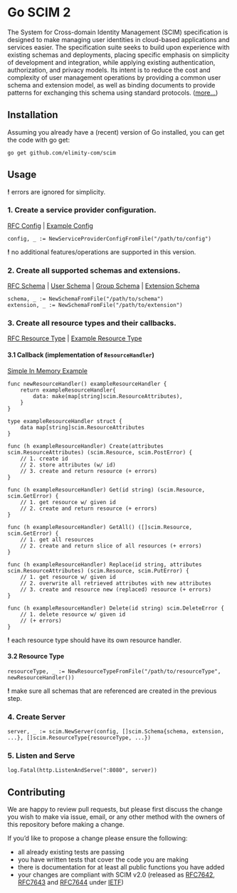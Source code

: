 # Go SCIM 2
The System for Cross-domain Identity Management (SCIM) specification is designed to make managing user identities in 
cloud-based applications and services easier. The specification suite seeks to build upon experience with existing 
schemas and deployments, placing specific emphasis on simplicity of development and integration, while applying 
existing authentication, authorization, and privacy models. Its intent is to reduce the cost and complexity of user 
management operations by providing a common user schema and extension model, as well as binding documents to provide 
patterns for exchanging this schema using standard protocols. ([more...](http://www.simplecloud.info/))

## Installation
Assuming you already have a (recent) version of Go installed, you can get the code with go get:
```
go get github.com/elimity-com/scim
```

## Usage
**!** errors are ignored for simplicity.
### 1. Create a service provider configuration.
[RFC Config](https://tools.ietf.org/html/rfc7643#section-5) |
[Example Config](https://tools.ietf.org/html/rfc7643#section-8.5)
```
config, _ := NewServiceProviderConfigFromFile("/path/to/config")
```
**!** no additional features/operations are supported in this version.

### 2. Create all supported schemas and extensions.
[RFC Schema](https://tools.ietf.org/html/rfc7643#section-2) |
[User Schema](https://tools.ietf.org/html/rfc7643#section-4.1) |
[Group Schema](https://tools.ietf.org/html/rfc7643#section-4.2) |
[Extension Schema](https://tools.ietf.org/html/rfc7643#section-4.3)
```
schema, _ := NewSchemaFromFile("/path/to/schema")
extension, _ := NewSchemaFromFile("/path/to/extension")
```

### 3. Create all resource types and their callbacks.
[RFC Resource Type](https://tools.ietf.org/html/rfc7643#section-6) |
[Example Resource Type](https://tools.ietf.org/html/rfc7643#section-8.6)

#### 3.1 Callback (implementation of `ResourceHandler`)
[Simple In Memory Example](resource_handler_test.go)
```
func newResourceHandler() exampleResourceHandler {
	return exampleResourceHandler{
		data: make(map[string]scim.ResourceAttributes),
	}
}

type exampleResourceHandler struct {
	data map[string]scim.ResourceAttributes
}

func (h exampleResourceHandler) Create(attributes scim.ResourceAttributes) (scim.Resource, scim.PostError) {
	// 1. create id
	// 2. store attributes (w/ id)
	// 3. create and return resource (+ errors)
}

func (h exampleResourceHandler) Get(id string) (scim.Resource, scim.GetError) {
	// 1. get resource w/ given id
	// 2. create and return resource (+ errors)
}

func (h exampleResourceHandler) GetAll() ([]scim.Resource, scim.GetError) {
	// 1. get all resources
	// 2. create and return slice of all resources (+ errors)
}

func (h exampleResourceHandler) Replace(id string, attributes scim.ResourceAttributes) (scim.Resource, scim.PutError) {
	// 1. get resource w/ given id
	// 2. overwrite all retrieved attributes with new attributes
	// 3. create and resource new (replaced) resource (+ errors)
}

func (h exampleResourceHandler) Delete(id string) scim.DeleteError {
	// 1. delete resource w/ given id
	// (+ errors)
}
```
**!** each resource type should have its own resource handler.

#### 3.2 Resource Type
```
resourceType, _ := NewResourceTypeFromFile("/path/to/resourceType", newResourceHandler())
```
**!** make sure all schemas that are referenced are created in the previous step.

### 4. Create Server
```
server, _ := scim.NewServer(config, []scim.Schema{schema, extension, ...}, []scim.ResourceType{resourceType, ...})
```

### 5. Listen and Serve
```
log.Fatal(http.ListenAndServe(":8080", server))
```

## Contributing
We are happy to review pull requests, 
but please first discuss the change you wish to make via issue, email, 
or any other method with the owners of this repository before making a change.

If you’d like to propose a change please ensure the following:
- all already existing tests are passing
- you have written tests that cover the code you are making
- there is documentation for at least all public functions you have added
- your changes are compliant with SCIM v2.0 (released as 
[RFC7642](https://tools.ietf.org/html/rfc7642), 
[RFC7643](https://tools.ietf.org/html/rfc7643) and 
[RFC7644](https://tools.ietf.org/html/rfc7644) under [IETF](https://ietf.org/))

